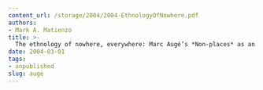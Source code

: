 ```yaml
---
content_url: /storage/2004/2004-EthnologyOfNowhere.pdf
authors:
- Mark A. Matienzo
title: >-
  The ethnology of nowhere, everywhere: Marc Augé’s *Non-places* as an analytical tool for supermodern ahistory and transience
date: 2004-03-01
tags:
- unpublished
slug: auge
---
```

